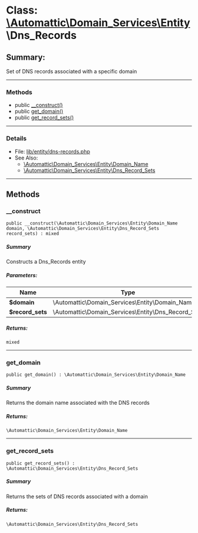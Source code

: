 # Class: [\Automattic](../namespaces/automattic.md)[\Domain_Services](../namespaces/automattic-domain-services.md)[\Entity](../namespaces/automattic-domain-services-entity.md)\Dns_Records

## Summary:

Set of DNS records associated with a specific domain


---

### Methods

* public [__construct()](#method___construct)
* public [get_domain()](#method_get_domain)
* public [get_record_sets()](#method_get_record_sets)

---

### Details

* File: [lib/entity/dns-records.php](../../lib/entity/dns-records.php)
* See Also:
  * [\Automattic\Domain_Services\Entity\Domain_Name](../classes/Automattic-Domain-Services-Entity-Domain-Name.md)
  * [\Automattic\Domain_Services\Entity\Dns_Record_Sets](../classes/Automattic-Domain-Services-Entity-Dns-Record-Sets.md)

---

## Methods

<a id="method___construct"></a>
### __construct

```
public __construct(\Automattic\Domain_Services\Entity\Domain_Name  domain, \Automattic\Domain_Services\Entity\Dns_Record_Sets  record_sets) : mixed
```

##### Summary

Constructs a Dns_Records entity

##### Parameters:

| Name | Type | Default |
|------|------|---------|
| **$domain** | \Automattic\Domain_Services\Entity\Domain_Name |  |
| **$record_sets** | \Automattic\Domain_Services\Entity\Dns_Record_Sets |  |

##### Returns:

```
mixed
```

---

<a id="method_get_domain"></a>
### get_domain

```
public get_domain() : \Automattic\Domain_Services\Entity\Domain_Name
```

##### Summary

Returns the domain name associated with the DNS records

##### Returns:

```
\Automattic\Domain_Services\Entity\Domain_Name
```

---

<a id="method_get_record_sets"></a>
### get_record_sets

```
public get_record_sets() : \Automattic\Domain_Services\Entity\Dns_Record_Sets
```

##### Summary

Returns the sets of DNS records associated with a domain

##### Returns:

```
\Automattic\Domain_Services\Entity\Dns_Record_Sets
```

